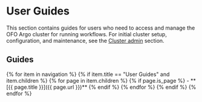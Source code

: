 # User Guides

This section contains guides for users who need to access and manage the OFO Argo cluster for
running workflows. For initial cluster setup, configuration, and maintenance, see the [Cluster
admin](../admin) section.

## Guides

<div class="grid cards" markdown>
{% for item in navigation %}
{% if item.title == "User Guides" and item.children %}
{% for page in item.children %}
{% if page.is_page %}
-   **[{{ page.title }}]({{ page.url }})**
{% endif %}
{% endfor %}
{% endif %}
{% endfor %}
</div>
